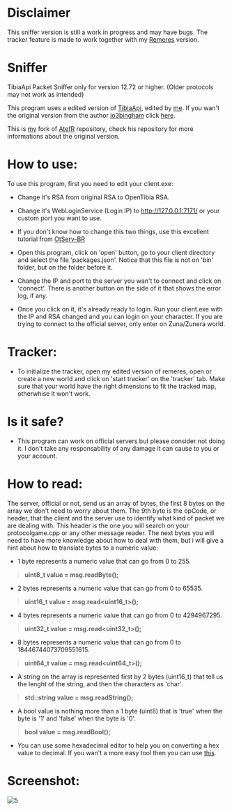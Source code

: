 # Disclaimer
This sniffer version is still a work in progress and may have bugs. The tracker feature is made to work together with my [Remeres](https://github.com/marcosvf132/remeres-map-editor) version.

# Sniffer
TibiaApi Packet Sniffer only for version 12.72 or higher. (Older protocols may not work as intended)

This program uses a edited version of [TibiaApi](https://github.com/marcosvf132/TibiaAPI), edited by [me](https://github.com/marcosvf132/). If you wan't the original version from the author [jo3bingham](https://github.com/jo3bingham) click [here](https://github.com/jo3bingham/TibiaAPI).

This is [my](https://github.com/marcosvf132/) fork of [AtefR](https://github.com/AtefR/Sniffer) repository, check his repository for more informations about the original version.

# How to use:

To use this program, first you need to edit your client.exe:

- Change it's RSA from original RSA to OpenTibia RSA.

- Change it's WebLoginService (Login IP) to http://127.0.0.1:7171/ or your custom port you want to use.

- If you don't know how to change this two things, use this excellent tutorial from [OtServ-BR](https://forums.otserv.com.br/index.php?/forums/topic/169530-cliente-tibia-1264-com-notepad/)

- Open this program, click on 'open' button, go to your client directory and select the file 'packages.json'. Notice that this file is not on 'bin' folder, but on the folder before it.

- Change the IP and port to the server you wan't to connect and click on 'connect'. There is another button on the side of it that shows the error log, if any.

- Once you click on it, it's already ready to login. Run your client.exe with the IP and RSA changed and you can login on your character. If you are trying to connect to the official server, only enter on Zuna/Zunera world.

# Tracker:

- To initialize the tracker, open my edited version of remeres, open or create a new world and click on 'start tracker' on the 'tracker' tab. Make sure that your world have the right dimensions to fit the tracked map, otherwhise it won't work. 

# Is it safe?

- This program can work on official servers but please consider not doing it. I don't take any responsability of any damage it can cause to you or your account.

# How to read:

The server, official or not, send us an array of bytes, the first 8 bytes on the array we don't need to worry about them. The 9th byte is the opCode, or header, that the client and the server use to identify what kind of packet we are dealing with. This header is the one you will search on your protocolgame.cpp or any other message reader. The next bytes you will need to have more knowledge about how to deal with them, but i will give a hint about how to translate bytes to a numeric value:
- 1 byte represents a numeric value that can go from 0 to 255. 
> **uint8_t value = msg.readByte();**


- 2 bytes represents a numeric value that can go from 0 to 65535.
> **uint16_t value = msg.read<uint16_t>();**


- 4 bytes represents a numeric value that can go from 0 to 4294967295.
> **uint32_t value = msg.read<uint32_t>();**


- 8 bytes represents a numeric value that can go from 0 to 18446744073709551615.
> **uint64_t value = msg.read<uint64_t>();**


- A string on the array is represented first by 2 bytes (uint16_t) that tell us the lenght of the string, and then the characters as 'char'.
> **std::string value = msg.readString();**


- A bool value is nothing more than a 1 byte (uint8) that is 'true' when the byte is '1' and 'false' when the byte is '0'.
> **bool value = msg.readBool();**

- You can use some hexadecimal editor to help you on converting a hex value to decimal. If you wan't a more easy tool then you can use [this](https://hexed.it/).

# Screenshot:
![5](https://user-images.githubusercontent.com/66353315/139513029-0d31c87b-94a1-43de-ab4b-bd6cc5e07abd.png)


